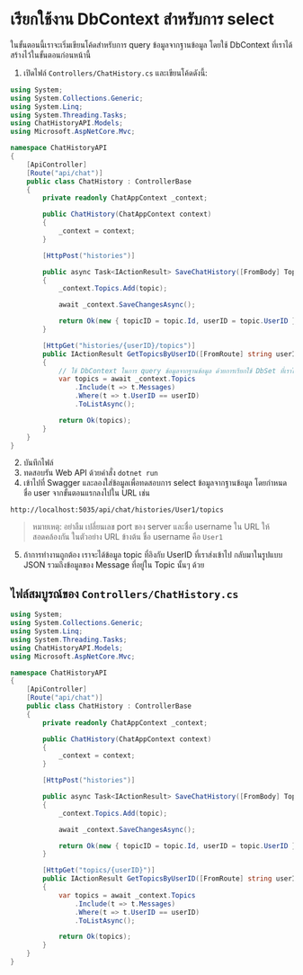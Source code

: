 
# เรียกใช้งาน DbContext สำหรับการ select

ในขั้นตอนนี้เราจะเริ่มเขียนโค้ดสำหรับการ query ข้อมูลจากฐานข้อมูล โดยใช้ DbContext ที่เราได้สร้างไว้ในขั้นตอนก่อนหน้านี้

1. เปิดไฟล์ `Controllers/ChatHistory.cs` และเขียนโค้ดดังนี้:

```csharp
using System;
using System.Collections.Generic;
using System.Linq;
using System.Threading.Tasks;
using ChatHistoryAPI.Models;
using Microsoft.AspNetCore.Mvc;

namespace ChatHistoryAPI
{
    [ApiController]
    [Route("api/chat")]
    public class ChatHistory : ControllerBase
    {
        private readonly ChatAppContext _context;

        public ChatHistory(ChatAppContext context)
        {
            _context = context;
        }

        [HttpPost("histories")]

        public async Task<IActionResult> SaveChatHistory([FromBody] Topic topic)
        {
            _context.Topics.Add(topic);

            await _context.SaveChangesAsync();

            return Ok(new { topicID = topic.Id, userID = topic.UserID });
        }

        [HttpGet("histories/{userID}/topics")]
        public IActionResult GetTopicsByUserID([FromRoute] string userID)
        {   
            // ใช้ DbContext ในการ query ข้อมูลจากฐานข้อมูล ด้วยการเรียกใช้ DbSet ที่เราได้สร้างไว้ใน ChatAppContext
            var topics = await _context.Topics
                .Include(t => t.Messages)
                .Where(t => t.UserID == userID)
                .ToListAsync();

            return Ok(topics);
        }
    }
}
```

2. บันทึกไฟล์
3. ทดสอบรัน Web API ด้วยคำสั่ง `dotnet run` 
4. เข้าไปที่ Swagger และลองใส่ข้อมูลเพื่อทดสอบการ select ข้อมูลจากฐานข้อมูล โดยกำหนดชื่อ user จากขั้นตอนแรกลงไปใน URL เช่น

```
http://localhost:5035/api/chat/histories/User1/topics
```

> หมายเหตุ: อย่าลืม เปลี่ยนเลข port ของ server และชื่อ username ใน URL ให้สอดคล้องกัน ในตัวอย่าง URL ข้างต้น ชื่อ username คือ `User1`

5. ถ้าการทำงานถูกต้อง เราจะได้ข้อมูล topic ที่อิงกับ UserID ที่เราส่งเข้าไป กลับมาในรูปแบบ JSON รวมถึงข้อมูลของ Message ที่อยู่ใน Topic นั้นๆ ด้วย


## ไฟล์สมบูรณ์ของ `Controllers/ChatHistory.cs`

```csharp
using System;
using System.Collections.Generic;
using System.Linq;
using System.Threading.Tasks;
using ChatHistoryAPI.Models;
using Microsoft.AspNetCore.Mvc;

namespace ChatHistoryAPI
{
    [ApiController]
    [Route("api/chat")]
    public class ChatHistory : ControllerBase
    {
        private readonly ChatAppContext _context;

        public ChatHistory(ChatAppContext context)
        {
            _context = context;
        }

        [HttpPost("histories")]

        public async Task<IActionResult> SaveChatHistory([FromBody] Topic topic)
        {
            _context.Topics.Add(topic);

            await _context.SaveChangesAsync();

            return Ok(new { topicID = topic.Id, userID = topic.UserID });
        }

        [HttpGet("topics/{userID}")]
        public IActionResult GetTopicsByUserID([FromRoute] string userID)
        {   
            var topics = await _context.Topics
                .Include(t => t.Messages)
                .Where(t => t.UserID == userID)
                .ToListAsync();

            return Ok(topics);
        }
    }
}
```